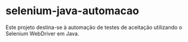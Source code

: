 # selenium-java-automacao
Este projeto destina-se à automação de testes de aceitação utilizando o Selenium WebDriver em Java.
